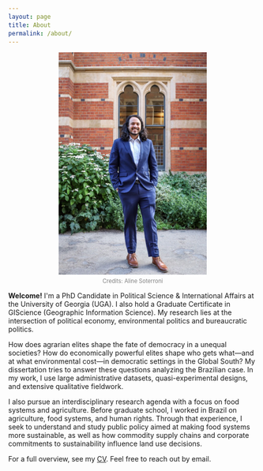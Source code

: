 ```yaml
---
layout: page
title: About
permalink: /about/
---
```



<p align="center">
  <img src="/assets/img/portrait.jpeg" alt="Portrait of Gabriel Soyer" width="300"/><br>
  <span style="font-size:0.8em; color:gray;">Credits: Aline Soterroni</span>
</p>

**Welcome!**
I'm a PhD Candidate in Political Science & International Affairs at the University of Georgia (UGA). I also hold a Graduate Certificate in GIScience (Geographic Information Science).
My research lies at the intersection of political economy, environmental politics and bureaucratic politics.


How does agrarian elites shape the fate of democracy in a unequal societies? How do economically powerful elites shape who gets what—and at what environmental cost—in democratic settings in the Global South? My dissertation tries to answer these questions analyzing the Brazilian case. In my work, I use large administrative datasets, quasi-experimental designs, and extensive qualitative fieldwork.

I also pursue an interdisciplinary research agenda with a focus on food systems and agriculture. Before graduate school, I worked in Brazil on agriculture, food systems, and human rights. Through that experience, I seek to understand and study public policy aimed at making food systems more sustainable, as well as how commodity supply chains and corporate commitments to sustainability influence land use decisions.


For a full overview, see my [CV](/assets/cv/cv.pdf). Feel free to reach out by email.
